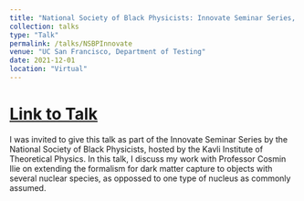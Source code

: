 ```yaml
---
title: "National Society of Black Physicists: Innovate Seminar Series, Remote (Hosted by Kavli Institute for Theoretical Physics)"
collection: talks
type: "Talk"
permalink: /talks/NSBPInnovate
venue: "UC San Francisco, Department of Testing"
date: 2021-12-01
location: "Virtual"
---
```


[Link to Talk](https://nsbp.org/blogpost/1882533/385354/Innovate-Seminar-Series-December-1-2021)
=====

I was invited to give this talk as part of the Innovate Seminar Series by the National Society of Black Physicists, hosted by the Kavli Institute of Theoretical Physics. In this talk, I discuss my work with Professor Cosmin Ilie on extending the formalism for dark matter capture to objects with several nuclear species, as oppossed to one type of nucleus as commonly assumed.
